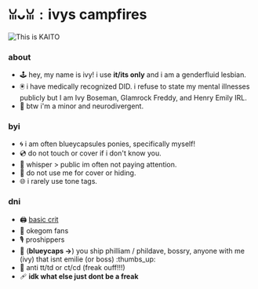 # ꈍᴗꈍ﹕ivys campfires
![This is KAITO](https://media.discordapp.net/attachments/925457945473470474/959706372814024734/Untitled127_20220402024942.png)
### about
- 🕹 hey, my name is ivy! i use **it/its only** and i am a genderfluid lesbian. 
- 🖲 i have medically recognized DID. i refuse to state my mental illnesses publicly but I am Ivy Boseman, Glamrock Freddy, and Henry Emily IRL.
- 💾 btw i'm a minor and neurodivergent.

### byi
- 🌀 i am often blueycapsules ponies, specifically myself! 
- 💿 do not touch or cover if i don't know you.
- 📎 whisper > public im often not paying attention.
- 📼 do not use me for cover or hiding. 
- 🌐 i rarely use tone tags.

### dni
- 🖨 [basic crit](https://listography.com/dni)
- 🎲 okegom fans
- 🎙 proshippers
- 📂 (**blueycaps ->**) you ship philliam / phildave, bossry, anyone with me (ivy) that isnt emilie (or boss) :thumbs_up:
- 📠 anti tt/td or ct/cd (freak ouff!!!)
- 🩹 **idk what else just dont be a freak**
